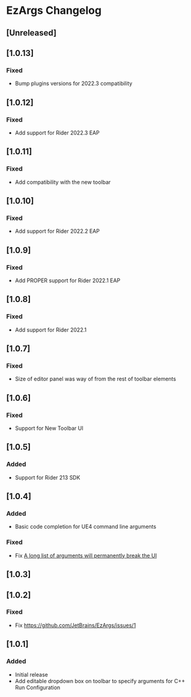 <!-- Keep a Changelog guide -> https://keepachangelog.com -->

# EzArgs Changelog

## [Unreleased]

## [1.0.13]
### Fixed
- Bump plugins versions for 2022.3 compatibility

## [1.0.12]
### Fixed
- Add support for Rider 2022.3 EAP

## [1.0.11]
### Fixed
- Add compatibility with the new toolbar

## [1.0.10]
### Fixed
- Add support for Rider 2022.2 EAP

## [1.0.9]
### Fixed
- Add PROPER support for Rider 2022.1 EAP

## [1.0.8]
### Fixed
- Add support for Rider 2022.1

## [1.0.7]
### Fixed
- Size of editor panel was way of from the rest of toolbar elements

## [1.0.6]
### Fixed
- Support for New Toolbar UI

## [1.0.5]
### Added
- Support for Rider 213 SDK

## [1.0.4]
### Added
- Basic code completion for UE4 command line arguments 

### Fixed
- Fix [A long list of arguments will permanently break the UI](https://github.com/JetBrains/EzArgs/issues/3)

## [1.0.3]

## [1.0.2]
### Fixed
- Fix https://github.com/JetBrains/EzArgs/issues/1

## [1.0.1]
### Added
- Initial release
- Add editable dropdown box on toolbar to specify arguments for C++ Run Configuration